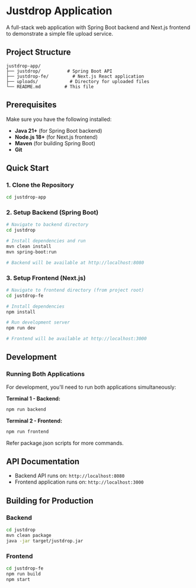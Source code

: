# Justdrop Application

A full-stack web application with Spring Boot backend and Next.js frontend to demonstrate a simple file upload service.

## Project Structure

```
justdrop-app/
├── justdrop/          # Spring Boot API
├── justdrop-fe/         # Next.js React application
├── uploads/            # Directory for uploaded files
└── README.md         # This file
```

## Prerequisites

Make sure you have the following installed:

- **Java 21+** (for Spring Boot backend)
- **Node.js 18+** (for Next.js frontend)
- **Maven** (for building Spring Boot)
- **Git**

## Quick Start

### 1. Clone the Repository

```bash
cd justdrop-app
```

### 2. Setup Backend (Spring Boot)

```bash
# Navigate to backend directory
cd justdrop

# Install dependencies and run
mvn clean install
mvn spring-boot:run

# Backend will be available at http://localhost:8080
```

### 3. Setup Frontend (Next.js)

```bash
# Navigate to frontend directory (from project root)
cd justdrop-fe

# Install dependencies
npm install

# Run development server
npm run dev

# Frontend will be available at http://localhost:3000
```

## Development

### Running Both Applications

For development, you'll need to run both applications simultaneously:

**Terminal 1 - Backend:**
```bash
npm run backend
```

**Terminal 2 - Frontend:**
```bash
npm run frontend
```

Refer package.json scripts for more commands.

## API Documentation

- Backend API runs on: `http://localhost:8080`
- Frontend application runs on: `http://localhost:3000`

## Building for Production

### Backend
```bash
cd justdrop
mvn clean package
java -jar target/justdrop.jar
```

### Frontend
```bash
cd justdrop-fe
npm run build
npm start
```

